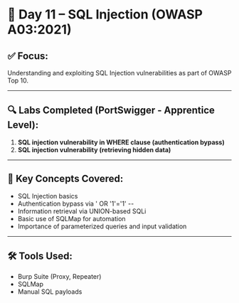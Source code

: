 # 🔐 Day 11 – SQL Injection (OWASP A03:2021)

## ✅ Focus:
Understanding and exploiting SQL Injection vulnerabilities as part of OWASP Top 10.

---

## 🔍 Labs Completed (PortSwigger - Apprentice Level):

1. **SQL injection vulnerability in WHERE clause (authentication bypass)**
2. **SQL injection vulnerability (retrieving hidden data)**

---

## 🧠 Key Concepts Covered:

- SQL Injection basics
- Authentication bypass via ' OR '1'='1' --
- Information retrieval via UNION-based SQLi
- Basic use of SQLMap for automation
- Importance of parameterized queries and input validation

---

## 🛠️ Tools Used:

- Burp Suite (Proxy, Repeater)
- SQLMap
- Manual SQL payloads


